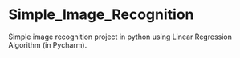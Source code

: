 # Simple_Image_Recognition
Simple image recognition project in python using Linear Regression Algorithm (in Pycharm).

